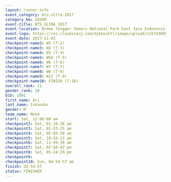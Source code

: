 ```yaml
---
layout: runner-info 
event_category: bts-ultra-2017 
category_km: 102KM 
event-title: BTS ULTRA 2017 
event-location: Bromo Tengger Semeru National Park East Java Indonesia 
event-logo: https://res.cloudinary.com/dykbosktl/image/upload/v1574389068/Logo/btsultra-profilpic_qfpjxb.png 
event-date: 2017-11-03 
checkpoint-name2: W1 (T-2) 
checkpoint-name3: W2 (T-3) 
checkpoint-name4: W3 (T-4) 
checkpoint-name5: W5A (T-5) 
checkpoint-name6: W6 (T-6) 
checkpoint-name7: W7 (T-7) 
checkpoint-name8: W8 (T-8) 
checkpoint-name9: W12 (T-9) 
checkpoint-name10: FINISH (T-10) 
overall_rank: 21
gender_rank: 18
bib: 1091
first_name: Ari
last_name: Iskandar
gender: M
team_name: None
start: Sat, 12-00-00 am
checkpoint2: Sat, 01-10-36 am
checkpoint3: Sat, 02-53-25 am
checkpoint4: Sat, 05-03-36 am
checkpoint5: Sat, 10-16-13 am
checkpoint6: Sat, 11-49-39 am
checkpoint7: Sat, 02-58-42 pm
checkpoint8: Sat, 05-14-29 pm
checkpoint9: 
checkpoint10: Sun, 04-54-57 am
finish: 28-54-57
status: FINISHER
---
```

